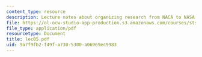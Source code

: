 ```yaml
---
content_type: resource
description: Lecture notes about organizing research from NACA to NASA.
file: https://ol-ocw-studio-app-production.s3.amazonaws.com/courses/sts-471j-engineering-apollo-the-moon-project-as-a-complex-system-spring-2007/9a7f9fb2f49fa7305300a06969ec9983_lec05.pdf
file_type: application/pdf
resourcetype: Document
title: lec05.pdf
uid: 9a7f9fb2-f49f-a730-5300-a06969ec9983
---
```

